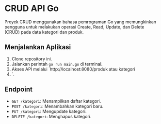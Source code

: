 # CRUD API Go

Proyek CRUD menggunakan bahasa pemrograman Go yang memungkinkan pengguna untuk melakukan operasi Create, Read, Update, dan Delete (CRUD) pada data kategori dan produk.

## Menjalankan Aplikasi
1. Clone repository ini.
2. Jalankan perintah `go run main.go` di terminal.
3. Akses API melalui `http://localhost:8080/produk atau kategori
4. `.

## Endpoint
- `GET /kategori`: Menampilkan daftar kategori.
- `POST /kategori`: Menambahkan kategori baru.
- `PUT /kategori`: Mengupdate kategori.
- `DELETE /kategori`: Menghapus kategori.
